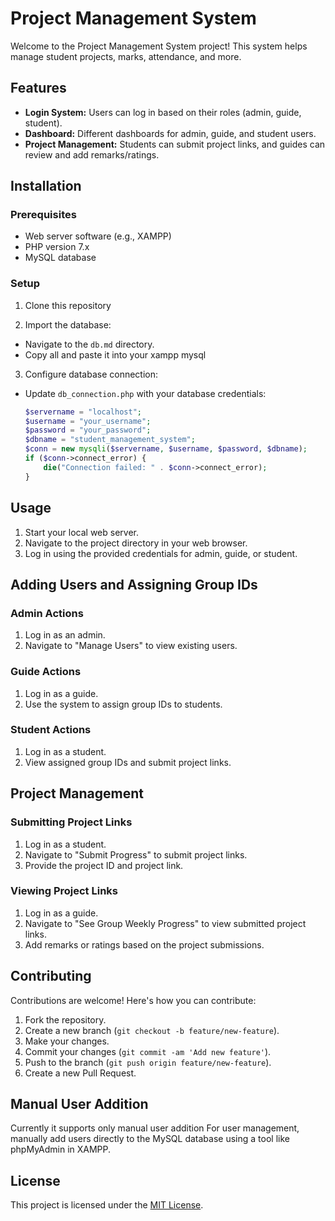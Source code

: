 # Project Management System

Welcome to the Project Management System project! This system helps manage student projects, marks, attendance, and more.

## Features

- **Login System:** Users can log in based on their roles (admin, guide, student).
- **Dashboard:** Different dashboards for admin, guide, and student users.
- **Project Management:** Students can submit project links, and guides can review and add remarks/ratings.

## Installation

### Prerequisites

- Web server software (e.g., XAMPP)
- PHP version 7.x
- MySQL database

### Setup

1. Clone this repository

2. Import the database:
- Navigate to the `db.md` directory.
- Copy all and paste it into your xampp mysql

3. Configure database connection:
- Update `db_connection.php` with your database credentials:
  ```php
  $servername = "localhost";
  $username = "your_username";
  $password = "your_password";
  $dbname = "student_management_system";
  $conn = new mysqli($servername, $username, $password, $dbname);
  if ($conn->connect_error) {
      die("Connection failed: " . $conn->connect_error);
  }
  ```

## Usage

1. Start your local web server.
2. Navigate to the project directory in your web browser.
3. Log in using the provided credentials for admin, guide, or student.

## Adding Users and Assigning Group IDs

### Admin Actions

1. Log in as an admin.
2. Navigate to "Manage Users" to view existing users.

### Guide Actions

1. Log in as a guide.
2. Use the system to assign group IDs to students.

### Student Actions

1. Log in as a student.
2. View assigned group IDs and submit project links.

## Project Management

### Submitting Project Links

1. Log in as a student.
2. Navigate to "Submit Progress" to submit project links.
3. Provide the project ID and project link.

### Viewing Project Links

1. Log in as a guide.
2. Navigate to "See Group Weekly Progress" to view submitted project links.
3. Add remarks or ratings based on the project submissions.

## Contributing

Contributions are welcome! Here's how you can contribute:

1. Fork the repository.
2. Create a new branch (`git checkout -b feature/new-feature`).
3. Make your changes.
4. Commit your changes (`git commit -am 'Add new feature'`).
5. Push to the branch (`git push origin feature/new-feature`).
6. Create a new Pull Request.

## Manual User Addition
Currently it supports only manual user addition
For user management, manually add users directly to the MySQL database using a tool like phpMyAdmin in XAMPP.

## License

This project is licensed under the [MIT License](LICENSE).
